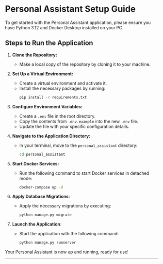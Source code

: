 
# Personal Assistant Setup Guide

To get started with the Personal Assistant application, please ensure you have Python 3.12 and Docker Desktop installed on your PC.

## Steps to Run the Application

1. **Clone the Repository:**
   - Make a local copy of the repository by cloning it to your machine.

2. **Set Up a Virtual Environment:**
   - Create a virtual environment and activate it.
   - Install the necessary packages by running:
     ```bash
     pip install -r requirements.txt
     ```

3. **Configure Environment Variables:**
   - Create a `.env` file in the root directory.
   - Copy the contents from `.env.example` into the new `.env` file.
   - Update the file with your specific configuration details.

4. **Navigate to the Application Directory:**
   - In your terminal, move to the `personal_assistant` directory:
     ```bash
     cd personal_assistant
     ```

5. **Start Docker Services:**
   - Run the following command to start Docker services in detached mode:
     ```bash
     docker-compose up -d
     ```

6. **Apply Database Migrations:**
   - Apply the necessary migrations by executing:
     ```bash
     python manage.py migrate
     ```

7. **Launch the Application:**
   - Start the application with the following command:
     ```bash
     python manage.py runserver
     ```

Your Personal Assistant is now up and running, ready for use!

---
